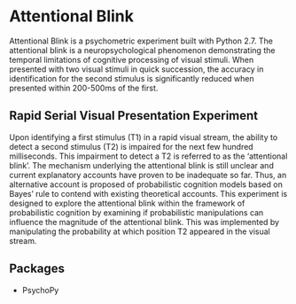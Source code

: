 

# Attentional Blink
Attentional Blink is a psychometric experiment built with Python 2.7. The attentional blink is a neuropsychological phenomenon demonstrating the temporal limitations of cognitive processing of visual stimuli. When presented with two visual stimuli in quick succession, the accuracy in identification for the second stimulus is significantly reduced when presented within 200-500ms of the first.

## Rapid Serial Visual Presentation Experiment
Upon identifying a first stimulus (T1) in a rapid visual stream, the ability to detect a second
stimulus (T2) is impaired for the next few hundred milliseconds. This impairment to detect a T2
is referred to as the ‘attentional blink’. The mechanism underlying the attentional blink is still
unclear and current explanatory accounts have proven to be inadequate so far. Thus, an
alternative account is proposed of probabilistic cognition models based on Bayes’ rule to contend
with existing theoretical accounts. This experiment is designed to explore the attentional blink
within the framework of probabilistic cognition by examining if probabilistic manipulations can
influence the magnitude of the attentional blink. This was implemented by manipulating the
probability at which position T2 appeared in the visual stream.

## Packages
- PsychoPy
